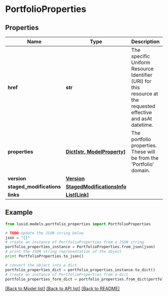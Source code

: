 # PortfolioProperties


## Properties
Name | Type | Description | Notes
------------ | ------------- | ------------- | -------------
**href** | **str** | The specific Uniform Resource Identifier (URI) for this resource at the requested effective and asAt datetime. | [optional] 
**properties** | [**Dict[str, ModelProperty]**](ModelProperty.md) | The portfolio properties. These will be from the &#39;Portfolio&#39; domain. | [optional] 
**version** | [**Version**](Version.md) |  | [optional] 
**staged_modifications** | [**StagedModificationsInfo**](StagedModificationsInfo.md) |  | [optional] 
**links** | [**List[Link]**](Link.md) |  | [optional] 

## Example

```python
from lusid.models.portfolio_properties import PortfolioProperties

# TODO update the JSON string below
json = "{}"
# create an instance of PortfolioProperties from a JSON string
portfolio_properties_instance = PortfolioProperties.from_json(json)
# print the JSON string representation of the object
print PortfolioProperties.to_json()

# convert the object into a dict
portfolio_properties_dict = portfolio_properties_instance.to_dict()
# create an instance of PortfolioProperties from a dict
portfolio_properties_form_dict = portfolio_properties.from_dict(portfolio_properties_dict)
```
[[Back to Model list]](../README.md#documentation-for-models) [[Back to API list]](../README.md#documentation-for-api-endpoints) [[Back to README]](../README.md)


